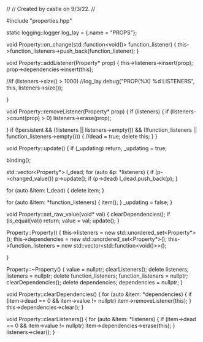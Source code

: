 //
// Created by castle on 9/3/22.
//

#include "properties.hpp"

static logging::logger log_lay = {.name = "PROPS"};

void Property::on_change(std::function<void()> function_listener) {
  this->function_listeners->push_back(function_listener);
}

void Property::addListener(Property* prop) {
  this->listeners->insert(prop);
  prop->dependencies->insert(this);
  
  //if (listeners->size() > 1000)
  //log_lay.debug("PROP(%X) %d LISTENERS", this, listeners->size());
  
}

void Property::removeListener(Property* prop) {
  if (listeners) {
    if (listeners->count(prop) > 0)
      listeners->erase(prop);
    
  }
  if (!persistent && (!listeners || listeners->empty()) && (!function_listeners || function_listeners->empty())) {
    //dead = true;
    delete this;
  }
}

void Property::update() {
  if (_updating)
    return;
  _updating = true;
  
  binding();
  
  std::vector<Property*> l_dead;
  for (auto              &p: *listeners) {
    if (p->changed_value())
      p->update();
    if (p->dead)
      l_dead.push_back(p);
  }
  
  for (auto &item: l_dead) {
    delete item;
  }
  
  for (auto &item: *function_listeners) {
    item();
  }
  _updating = false;
}

void Property::set_raw_value(void* val) {
  clearDependencies();
  if (is_equal(val))
    return;
  value = val;
  update();
}

Property::Property() {
  this->listeners          = new std::unordered_set<Property*>();
  this->dependencies       = new std::unordered_set<Property*>();
  this->function_listeners = new std::vector<std::function<void()>>();
  
}

Property::~Property() {
  value = nullptr;
  clearListeners();
  delete listeners;
  listeners = nullptr;
  delete function_listeners;
  function_listeners = nullptr;
  clearDependencies();
  delete dependencies;
  dependencies = nullptr;
}

void Property::clearDependencies() {
  for (auto &item: *dependencies) {
    if (item->dead == 0 && item->value != nullptr)
      item->removeListener(this);
  }
  this->dependencies->clear();
}

void Property::clearListeners() {
  for (auto &item: *listeners) {
    if (item->dead == 0 && item->value != nullptr)
      item->dependencies->erase(this);
  }
  listeners->clear();
}
